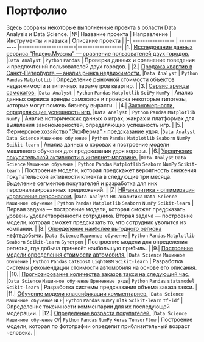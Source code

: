 # Портфолио


Здесь собраны некоторые выполненные проекта в области Data Analysis и Data Science.
|№| Название проекта  | Направление | Инструменты и навыки  | Описание проекта | 
|-| ----------------- | ----------- |-----------------------|------------------|
|1.| [Исследование данных сервиса “Яндекс.Музыка” — сравнение пользователей двух городов.](https://github.com/GermanRode2000/yandex_practicum/tree/main/yandex-music) |`Data Analyst`  |    `Python` `Pandas`     | Проверка данных и сравнение поведения и предпочтений пользователей двух городов.      |
|2.| [Продажа квартир в Санкт-Петербурге — анализ рынка недвижимости.](https://github.com/GermanRode2000/yandex_practicum/tree/main/real-estate-market) |`Data Analyst`  |    `Python` `Pandas` `Matplotlib`     | Определение рыночной стоимости объектов недвижимости и типичных параметров квартир.      |
|3.| [Сервис аренды самокатов.](https://github.com/GermanRode2000/yandex_practicum/tree/main/scooter-service) |`Data Analyst`  |   `Python` `Pandas` `Matplotlib` `SciPy` `NumPy`     | Анализ данных сервиса аренды самокатов и проверка некоторые гипотезы, которые могут помочь бизнесу вырасти.      |
|4.| [Закономерности, определяющие успешность игр.](https://github.com/GermanRode2000/yandex_practicum/tree/main/success-of-the-games) |`Data Analyst`  |   `Python` `Pandas` `Matplotlib` `NumPy`     | Анализ исторических данных о играх, жанрах и платформах для выявления закономерностей, определяющих успешность игр.      |
|5.| [Фермерское хозяйство "ЭкоФерма" - предсказание удоя.](https://github.com/GermanRode2000/yandex_practicum/tree/main/ferma-cow) |`Data Analyst` `Data Science` `Машинное обучение` |   `Python` `Pandas` `Matplotlib` `Seaborn` `NumPy` `Scikit-learn`    | Анализ данных о коровах и построение модели машинного обучения для предсказания удоя коровы.      |
|6.| [Увеличение покупательской активности в интернет-магазине.](https://github.com/GermanRode2000/yandex_practicum/tree/main/customer-activity) |`Data Analyst` `Data Science` `Машинное обучение` |   `Python` `Pandas` `Matplotlib` `Seaborn` `NumPy` `Scikit-learn`     | Построение модели, которая предскажет вероятность снижения покупательской активности клиента в следующие три месяца. Выделение сегментов покупателей и разработка для них персонализированных предложений. |
|7.| [HR-аналитика - оптимизация управление персоналом.](https://github.com/GermanRode2000/yandex_practicum/tree/main/employee-satisfaction) |`Data Analyst` `HR-аналитика` `Data Science` `Машинное обучение` |   `Python` `Pandas` `Matplotlib` `Seaborn` `NumPy` `Scikit-learn`     | Первая задача — построение модели, которая сможет предсказать уровень удовлетворённости сотрудника. Вторая задача — построение модели, которая сможет предсказать то, что сотрудник уволится из компании. |
|8.| [Определение наиболее выгодного региона нефтедобычи.](https://github.com/GermanRode2000/yandex_practicum/tree/main/oil-well-selection) |`Data Science` `Машинное обучение` |   `Python` `Pandas` `Matplotlib` `Seaborn` `Scikit-learn` `Бутстреп`     | Построение модели для определения региона, где добыча принесёт наибольшую прибыль. |
|9.| [Построение модели определения стоимости автомобиля.](https://github.com/GermanRode2000/yandex_practicum/tree/main/car-valuation) |`Data Science` `Машинное обучение` |   `Python` `Pandas` `CatBoost` `LightGBM` `Scikit-learn`     | Разработка системы рекомендации стоимости автомобиля на основе его описания. |
|10.| [Прогнозирование количества заказов такси на следующий час.](https://github.com/GermanRode2000/yandex_practicum/tree/main/taxi-order-forecast) |`Data Science` `Машинное обучение` `Временные ряды`|   `Python` `Pandas` `statsmodel` `Scikit-learn`     | Разработка системы предсказания объема заказа такси. |
|11.| [Обучение модели классификации комментариев.](https://github.com/GermanRode2000/yandex_practicum/tree/main/toxic-comments) |`Data Science` `Машинное обучение` `NLP`|   `Python` `Pandas` `NumPy` `nltk` `Scikit-learn` `tf-idf`     | Определение токсичности комментарии для их последующей модерации. |
|12.| [Определение возраста покупателей.](https://github.com/GermanRode2000/yandex_practicum/tree/main/age-determination-cv) |`Data Science` `Машинное обучение` `CV`|   `Python` `Pandas` `NumPy` `Keras` `TensorFlow`     | Построение модели, которая по фотографии определит приблизительный возраст человека. |
